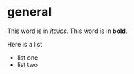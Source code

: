 # general
This word is in *italics*.  This word is in **bold**.

Here is a list
- list one
- list two

